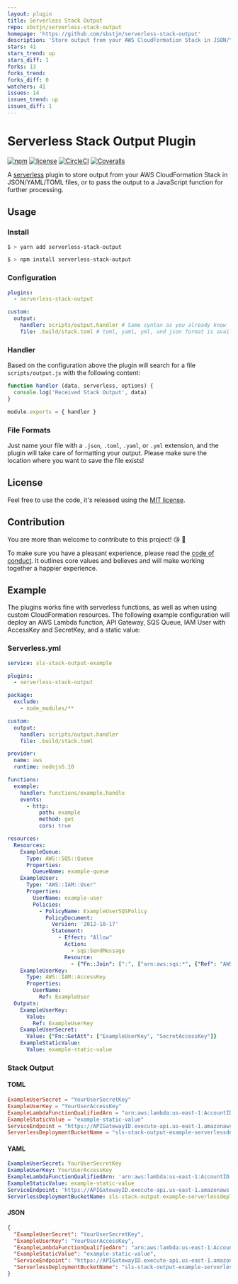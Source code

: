 ```yaml
---
layout: plugin
title: Serverless Stack Output
repo: sbstjn/serverless-stack-output
homepage: 'https://github.com/sbstjn/serverless-stack-output'
description: 'Store output from your AWS CloudFormation Stack in JSON/YAML/TOML files, or to pass it to a JavaScript function for further processing.'
stars: 41
stars_trend: up
stars_diff: 1
forks: 13
forks_trend: 
forks_diff: 0
watchers: 41
issues: 14
issues_trend: up
issues_diff: 1
---
```



# Serverless Stack Output Plugin

[![npm](https://img.shields.io/npm/v/serverless-stack-output.svg)](https://www.npmjs.com/package/serverless-stack-output)
[![license](https://img.shields.io/github/license/sbstjn/serverless-stack-output.svg)](https://github.com/sbstjn/serverless-stack-output/blob/master/LICENSE.md)
[![CircleCI](https://img.shields.io/circleci/project/github/sbstjn/serverless-stack-output.svg)](https://circleci.com/gh/sbstjn/serverless-stack-output)
[![Coveralls](https://img.shields.io/coveralls/sbstjn/serverless-stack-output.svg)](https://coveralls.io/github/sbstjn/serverless-stack-output)

A [serverless](https://serverless.com) plugin to store output from your AWS CloudFormation Stack in JSON/YAML/TOML files, or to pass the output to a JavaScript function for further processing.

## Usage

### Install

```bash
$ > yarn add serverless-stack-output
```

```bash
$ > npm install serverless-stack-output
```

### Configuration

```yaml
plugins:
  - serverless-stack-output

custom:
  output:
    handler: scripts/output.handler # Same syntax as you already know
    file: .build/stack.toml # toml, yaml, yml, and json format is available
```

### Handler

Based on the configuration above the plugin will search for a file `scripts/output.js` with the following content:

```js
function handler (data, serverless, options) {
  console.log('Received Stack Output', data)
}

module.exports = { handler }
```

### File Formats

Just name your file with a `.json`, `.toml`, `.yaml`, or `.yml` extension, and the plugin will take care of formatting your output. Please make sure the location where you want to save the file exists!

## License

Feel free to use the code, it's released using the [MIT license](LICENSE.md).

## Contribution

You are more than welcome to contribute to this project! 😘 🙆

To make sure you have a pleasant experience, please read the [code of conduct](CODE_OF_CONDUCT.md). It outlines core values and believes and will make working together a happier experience.

## Example

The plugins works fine with serverless functions, as well as when using custom CloudFormation resources. The following example configuration will deploy an AWS Lambda function, API Gateway, SQS Queue, IAM User with AccessKey and SecretKey, and a static value:

### Serverless.yml

```yaml
service: sls-stack-output-example

plugins:
  - serverless-stack-output

package:
  exclude:
    - node_modules/**

custom:
  output:
    handler: scripts/output.handler
    file: .build/stack.toml

provider:
  name: aws
  runtime: nodejs6.10

functions:
  example:
    handler: functions/example.handle
    events:
      - http:
          path: example
          method: get
          cors: true

resources:
  Resources:
    ExampleQueue:
      Type: AWS::SQS::Queue
      Properties:
        QueueName: example-queue
    ExampleUser:
      Type: "AWS::IAM::User"
      Properties:
        UserName: example-user
        Policies:
          - PolicyName: ExampleUserSQSPolicy
            PolicyDocument:
              Version: '2012-10-17'
              Statement:
                - Effect: "Allow"
                  Action:
                    - sqs:SendMessage
                  Resource:
                    - {"Fn::Join": [":", ["arn:aws:sqs:*", {"Ref": "AWS::AccountId"}, "example-queue"]]}
    ExampleUserKey:
      Type: AWS::IAM::AccessKey
      Properties:
        UserName:
          Ref: ExampleUser
  Outputs:
    ExampleUserKey:
      Value:
        Ref: ExampleUserKey
    ExampleUserSecret:
      Value: {"Fn::GetAtt": ["ExampleUserKey", "SecretAccessKey"]}
    ExampleStaticValue:
      Value: example-static-value
```

### Stack Output

#### TOML

```toml
ExampleUserSecret = "YourUserSecretKey"
ExampleUserKey = "YourUserAccessKey"
ExampleLambdaFunctionQualifiedArn = "arn:aws:lambda:us-east-1:AccountID:function:sls-stack-output-example-dev-example:9"
ExampleStaticValue = "example-static-value"
ServiceEndpoint = "https://APIGatewayID.execute-api.us-east-1.amazonaws.com/dev"
ServerlessDeploymentBucketName = "sls-stack-output-example-serverlessdeploymentbuck-BucketID"
```

#### YAML

```yaml
ExampleUserSecret: YourUserSecretKey
ExampleUserKey: YourUserAccessKey
ExampleLambdaFunctionQualifiedArn: 'arn:aws:lambda:us-east-1:AccountID:function:sls-stack-output-example-dev-example:9'
ExampleStaticValue: example-static-value
ServiceEndpoint: 'https://APIGatewayID.execute-api.us-east-1.amazonaws.com/dev'
ServerlessDeploymentBucketName: sls-stack-output-example-serverlessdeploymentbuck-BucketID
```

#### JSON

```json
{
  "ExampleUserSecret": "YourUserSecretKey",
  "ExampleUserKey": "YourUserAccessKey",
  "ExampleLambdaFunctionQualifiedArn": "arn:aws:lambda:us-east-1:AccountID:function:sls-stack-output-example-dev-example:9",
  "ExampleStaticValue": "example-static-value",
  "ServiceEndpoint": "https://APIGatewayID.execute-api.us-east-1.amazonaws.com/dev",
  "ServerlessDeploymentBucketName": "sls-stack-output-example-serverlessdeploymentbuck-BucketID"
}
```
